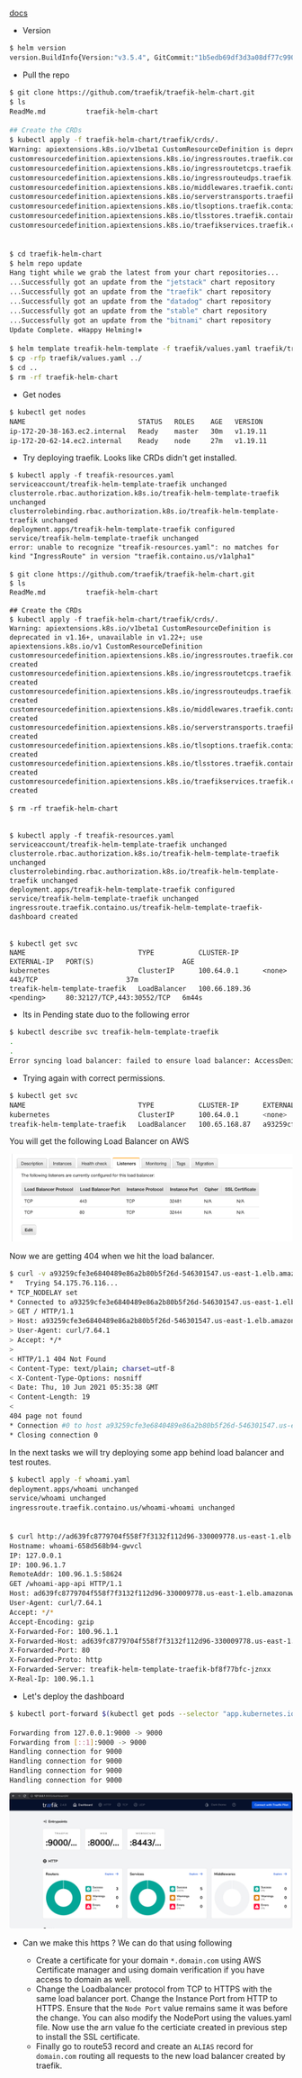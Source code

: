 [docs](https://github.com/traefik/traefik-helm-chart)


- Version

```bash
$ helm version                
version.BuildInfo{Version:"v3.5.4", GitCommit:"1b5edb69df3d3a08df77c9902dc17af864ff05d1", GitTreeState:"dirty", GoVersion:"go1.16.3"}
```

- Pull the repo

```bash
$ git clone https://github.com/traefik/traefik-helm-chart.git
$ ls                      
ReadMe.md          traefik-helm-chart

## Create the CRDs
$ kubectl apply -f traefik-helm-chart/traefik/crds/.                     
Warning: apiextensions.k8s.io/v1beta1 CustomResourceDefinition is deprecated in v1.16+, unavailable in v1.22+; use apiextensions.k8s.io/v1 CustomResourceDefinition
customresourcedefinition.apiextensions.k8s.io/ingressroutes.traefik.containo.us created
customresourcedefinition.apiextensions.k8s.io/ingressroutetcps.traefik.containo.us created
customresourcedefinition.apiextensions.k8s.io/ingressrouteudps.traefik.containo.us created
customresourcedefinition.apiextensions.k8s.io/middlewares.traefik.containo.us created
customresourcedefinition.apiextensions.k8s.io/serverstransports.traefik.containo.us created
customresourcedefinition.apiextensions.k8s.io/tlsoptions.traefik.containo.us created
customresourcedefinition.apiextensions.k8s.io/tlsstores.traefik.containo.us created
customresourcedefinition.apiextensions.k8s.io/traefikservices.traefik.containo.us created


$ cd traefik-helm-chart
$ helm repo update                                                                                         
Hang tight while we grab the latest from your chart repositories...
...Successfully got an update from the "jetstack" chart repository
...Successfully got an update from the "traefik" chart repository
...Successfully got an update from the "datadog" chart repository
...Successfully got an update from the "stable" chart repository
...Successfully got an update from the "bitnami" chart repository
Update Complete. ⎈Happy Helming!⎈

$ helm template treafik-helm-template -f traefik/values.yaml traefik/traefik > ../treafik-resources.yaml
$ cp -rfp traefik/values.yaml ../                         
$ cd ..
$ rm -rf traefik-helm-chart    
```

- Get nodes

```bash
$ kubectl get nodes           
NAME                            STATUS   ROLES    AGE   VERSION
ip-172-20-38-163.ec2.internal   Ready    master   30m   v1.19.11
ip-172-20-62-14.ec2.internal    Ready    node     27m   v1.19.11
```

- Try deploying traefik. Looks like CRDs didn't get installed. 
```
$ kubectl apply -f treafik-resources.yaml
serviceaccount/treafik-helm-template-traefik unchanged
clusterrole.rbac.authorization.k8s.io/treafik-helm-template-traefik unchanged
clusterrolebinding.rbac.authorization.k8s.io/treafik-helm-template-traefik unchanged
deployment.apps/treafik-helm-template-traefik configured
service/treafik-helm-template-traefik unchanged
error: unable to recognize "treafik-resources.yaml": no matches for kind "IngressRoute" in version "traefik.containo.us/v1alpha1"

$ git clone https://github.com/traefik/traefik-helm-chart.git
$ ls                      
ReadMe.md          traefik-helm-chart

## Create the CRDs
$ kubectl apply -f traefik-helm-chart/traefik/crds/.                     
Warning: apiextensions.k8s.io/v1beta1 CustomResourceDefinition is deprecated in v1.16+, unavailable in v1.22+; use apiextensions.k8s.io/v1 CustomResourceDefinition
customresourcedefinition.apiextensions.k8s.io/ingressroutes.traefik.containo.us created
customresourcedefinition.apiextensions.k8s.io/ingressroutetcps.traefik.containo.us created
customresourcedefinition.apiextensions.k8s.io/ingressrouteudps.traefik.containo.us created
customresourcedefinition.apiextensions.k8s.io/middlewares.traefik.containo.us created
customresourcedefinition.apiextensions.k8s.io/serverstransports.traefik.containo.us created
customresourcedefinition.apiextensions.k8s.io/tlsoptions.traefik.containo.us created
customresourcedefinition.apiextensions.k8s.io/tlsstores.traefik.containo.us created
customresourcedefinition.apiextensions.k8s.io/traefikservices.traefik.containo.us created

$ rm -rf traefik-helm-chart                 


$ kubectl apply -f treafik-resources.yaml            
serviceaccount/treafik-helm-template-traefik unchanged
clusterrole.rbac.authorization.k8s.io/treafik-helm-template-traefik unchanged
clusterrolebinding.rbac.authorization.k8s.io/treafik-helm-template-traefik unchanged
deployment.apps/treafik-helm-template-traefik configured
service/treafik-helm-template-traefik unchanged
ingressroute.traefik.containo.us/treafik-helm-template-traefik-dashboard created


$ kubectl get svc                        
NAME                            TYPE           CLUSTER-IP      EXTERNAL-IP   PORT(S)                      AGE
kubernetes                      ClusterIP      100.64.0.1      <none>        443/TCP                      37m
treafik-helm-template-traefik   LoadBalancer   100.66.189.36   <pending>     80:32127/TCP,443:30552/TCP   6m44s
```

- Its in Pending state duo to the following error

```bash
$ kubectl describe svc treafik-helm-template-traefik                            
.
.
Error syncing load balancer: failed to ensure load balancer: AccessDenied
```

- Trying again with correct permissions.

```bash
$ kubectl get svc
NAME                            TYPE           CLUSTER-IP      EXTERNAL-IP                                                              PORT(S)                      AGE
kubernetes                      ClusterIP      100.64.0.1      <none>                                                                   443/TCP                      16m
treafik-helm-template-traefik   LoadBalancer   100.65.168.87   a93259cfe3e6840489e86a2b80b5f26d-546301547.us-east-1.elb.amazonaws.com   80:32444/TCP,443:32481/TCP   7m38s
```

You will get the following Load Balancer on AWS

![](.images/aws_load_balancer.png)


Now we are getting 404 when we hit the load balancer.

```bash
$ curl -v a93259cfe3e6840489e86a2b80b5f26d-546301547.us-east-1.elb.amazonaws.com                                                                                                                                  
*   Trying 54.175.76.116...
* TCP_NODELAY set
* Connected to a93259cfe3e6840489e86a2b80b5f26d-546301547.us-east-1.elb.amazonaws.com (54.175.76.116) port 80 (#0)
> GET / HTTP/1.1
> Host: a93259cfe3e6840489e86a2b80b5f26d-546301547.us-east-1.elb.amazonaws.com
> User-Agent: curl/7.64.1
> Accept: */*
> 
< HTTP/1.1 404 Not Found
< Content-Type: text/plain; charset=utf-8
< X-Content-Type-Options: nosniff
< Date: Thu, 10 Jun 2021 05:35:38 GMT
< Content-Length: 19
< 
404 page not found
* Connection #0 to host a93259cfe3e6840489e86a2b80b5f26d-546301547.us-east-1.elb.amazonaws.com left intact
* Closing connection 0
```

In the next tasks we will try deploying some app behind load balancer and test routes.

```bash
$ kubectl apply -f whoami.yaml 
deployment.apps/whoami unchanged
service/whoami unchanged
ingressroute.traefik.containo.us/whoami-whoami unchanged


$ curl http://ad639fc8779704f558f7f3132f112d96-330009778.us-east-1.elb.amazonaws.com/whoami-app-api
Hostname: whoami-658d568b94-gwvcl
IP: 127.0.0.1
IP: 100.96.1.7
RemoteAddr: 100.96.1.5:58624
GET /whoami-app-api HTTP/1.1
Host: ad639fc8779704f558f7f3132f112d96-330009778.us-east-1.elb.amazonaws.com
User-Agent: curl/7.64.1
Accept: */*
Accept-Encoding: gzip
X-Forwarded-For: 100.96.1.1
X-Forwarded-Host: ad639fc8779704f558f7f3132f112d96-330009778.us-east-1.elb.amazonaws.com
X-Forwarded-Port: 80
X-Forwarded-Proto: http
X-Forwarded-Server: treafik-helm-template-traefik-bf8f77bfc-jznxx
X-Real-Ip: 100.96.1.1
```


- Let's deploy the dashboard

```bash
$ kubectl port-forward $(kubectl get pods --selector "app.kubernetes.io/name=traefik" --output=name) 9000:9000

Forwarding from 127.0.0.1:9000 -> 9000
Forwarding from [::1]:9000 -> 9000
Handling connection for 9000
Handling connection for 9000
Handling connection for 9000
Handling connection for 9000
```

![](.images/treafik-dashboard.png)


- Can we make this https ?  We can do that using following 

  - Create a certificate for your domain `*.domain.com` using AWS Certificate manager and using 
    domain verification if you have access to domain as well.
  - Change the Loadbalancer protocol from TCP to HTTPS with the same load balancer port. Change the
    Instance Port from HTTP to HTTPS. Ensure that the `Node Port` value remains same it was before the change. 
    You can also modify the NodePort using the values.yaml file. Now use the arn value fo the certiciate
    created in previous step to install the SSL certificate.
  - Finally go to route53 record and create an `ALIAS` record for `domain.com` routing all requests
    to the new load balancer created by traefik.